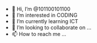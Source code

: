 - 👋 Hi, I’m @101100101100
- 👀 I’m interested in CODING
- 🌱 I’m currently learning ICT
- 💞️ I’m looking to collaborate on ...
- 📫 How to reach me ...

<!---
101100101100/101100101100 is a ✨ special ✨ repository because its `README.md` (this file) appears on your GitHub profile.
You can click the Preview link to take a look at your changes.
--->
